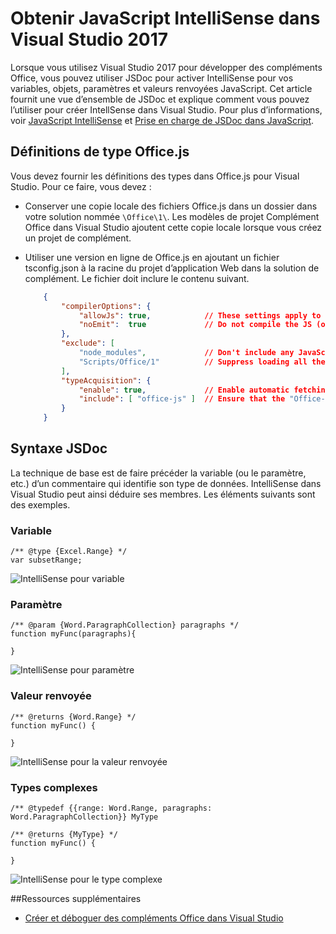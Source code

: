 # <a name="get-javascript-intellisense-in-visual-studio-2017"></a>Obtenir JavaScript IntelliSense dans Visual Studio 2017 

Lorsque vous utilisez Visual Studio 2017 pour développer des compléments Office, vous pouvez utiliser JSDoc pour activer IntelliSense pour vos variables, objets, paramètres et valeurs renvoyées JavaScript. Cet article fournit une vue d’ensemble de JSDoc et explique comment vous pouvez l’utiliser pour créer IntellSense dans Visual Studio. Pour plus d’informations, voir [JavaScript IntelliSense](https://docs.microsoft.com/en-us/visualstudio/ide/javascript-intellisense) et [Prise en charge de JSDoc dans JavaScript](https://github.com/Microsoft/TypeScript/wiki/JsDoc-support-in-JavaScript). 

## <a name="officejs-type-definitions"></a>Définitions de type Office.js

Vous devez fournir les définitions des types dans Office.js pour Visual Studio. Pour ce faire, vous devez :

- Conserver une copie locale des fichiers Office.js dans un dossier dans votre solution nommée `\Office\1\`. Les modèles de projet Complément Office dans Visual Studio ajoutent cette copie locale lorsque vous créez un projet de complément. 
- Utiliser une version en ligne de Office.js en ajoutant un fichier tsconfig.json à la racine du projet d’application Web dans la solution de complément. Le fichier doit inclure le contenu suivant.

    ```json
        {        
            "compilerOptions": {
                "allowJs": true,            // These settings apply to JavaScript files also.
                "noEmit":  true             // Do not compile the JS (or TS) files in this project.
            },
            "exclude": [
                "node_modules",             // Don't include any JavaScript found under "node_modules".
                "Scripts/Office/1"          // Suppress loading all the JavaScript files from the Office NuGet package.
            ],
            "typeAcquisition": {
                "enable": true,             // Enable automatic fetching of type definitions for detected JavaScript libraries.
                "include": [ "office-js" ]  // Ensure that the "Office-js" type definition is fetched.
            }
        }
    ```

## <a name="jsdoc-syntax"></a>Syntaxe JSDoc

La technique de base est de faire précéder la variable (ou le paramètre, etc.) d’un commentaire qui identifie son type de données. IntelliSense dans Visual Studio peut ainsi déduire ses membres. Les éléments suivants sont des exemples.

### <a name="variable"></a>Variable

```
/** @type {Excel.Range} */
var subsetRange;
```
![IntelliSense pour variable](../../images/IntellisenseVS17Var.png)

### <a name="parameter"></a>Paramètre

```
/** @param {Word.ParagraphCollection} paragraphs */
function myFunc(paragraphs){

}
```
![IntelliSense pour paramètre](../../images/IntellisenseVS17Param.png)

### <a name="return-value"></a>Valeur renvoyée

```
/** @returns {Word.Range} */
function myFunc() {

}
```
![IntelliSense pour la valeur renvoyée](../../images/IntellisenseVS17Return.png)

### <a name="complex-types"></a>Types complexes

```
/** @typedef {{range: Word.Range, paragraphs: Word.ParagraphCollection}} MyType

/** @returns {MyType} */
function myFunc() {

}
```
![IntelliSense pour le type complexe](../../images/IntellisenseVS17ComplexType.png)

##<a name="additional-resources"></a>Ressources supplémentaires

- [Créer et déboguer des compléments Office dans Visual Studio](get-started/create-and-debug-office-add-ins-in-visual-studio.md)
